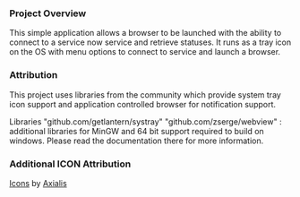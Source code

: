 
### Project Overview
This simple application allows a browser to be launched with the ability to connect to a service now service and retrieve statuses.  It runs as a tray icon on the OS with menu options to connect to service and launch a browser.

### Attribution
This project uses libraries from the community which provide system tray icon support and application controlled browser for notification support.

Libraries
"github.com/getlantern/systray"
"github.com/zserge/webview" :  additional libraries for MinGW and 64 bit support required to build on windows.  Please read the documentation there for more information.


### Additional ICON Attribution
<a href="https://www.axialis.com/free/icons">Icons</a> by <a href="https://www.axialis.com">Axialis</a>